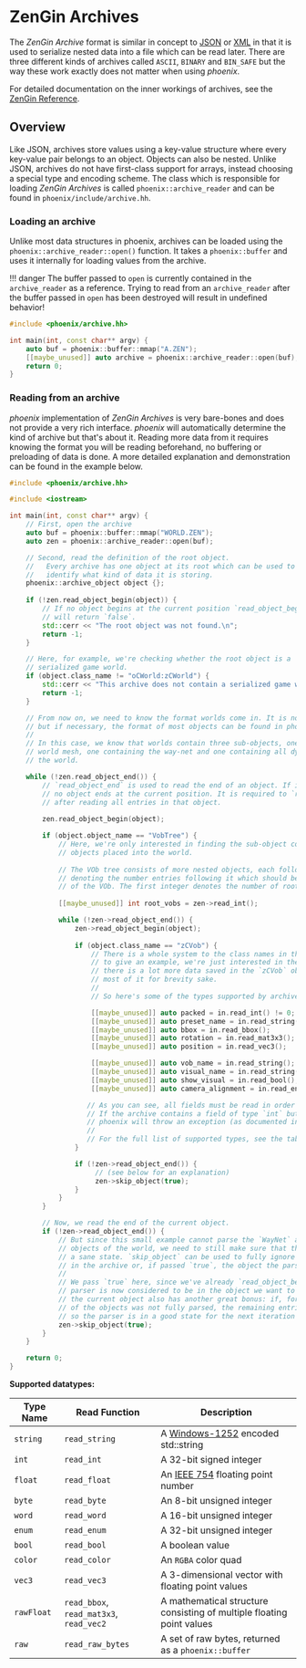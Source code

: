 # ZenGin Archives

The *ZenGin Archive* format is similar in concept to [JSON](https://en.wikipedia.org/wiki/JSON)
or [XML](https://en.wikipedia.org/wiki/XML)
in that it is used to serialize nested data into a file which can be read later. There are three different kinds of
archives called `ASCII`, `BINARY` and `BIN_SAFE` but the way these work exactly does not matter when using *phoenix*.

For detailed documentation on the inner workings of archives, see
the [ZenGin Reference](../../engine/formats/archive.md).

## Overview

Like JSON, archives store values using a key-value structure where every key-value pair belongs to an object. Objects
can also be nested. Unlike JSON, archives do not have first-class support for arrays, instead choosing a special type
and encoding scheme. The class which is responsible for loading *ZenGin Archives* is called `phoenix::archive_reader`
and can be found in `phoenix/include/archive.hh`.

### Loading an archive

Unlike most data structures in phoenix, archives can be loaded using the `phoenix::archive_reader::open()` function.
It takes a `phoenix::buffer` and uses it internally for loading values from the archive.

!!! danger
The buffer passed to `open` is currently contained in the `archive_reader` as a reference. Trying to read from
an `archive_reader` after the buffer passed in `open` has been destroyed will result in undefined behavior!

```cpp title="Example"
#include <phoenix/archive.hh>

int main(int, const char** argv) {
    auto buf = phoenix::buffer::mmap("A.ZEN");
    [[maybe_unused]] auto archive = phoenix::archive_reader::open(buf);
    return 0;
}
```

### Reading from an archive

*phoenix* implementation of *ZenGin Archives* is very bare-bones and does not provide a very rich interface. *phoenix*
will automatically determine the kind of archive but that's about it. Reading more data from it requires knowing the
format you will be reading beforehand, no buffering or preloading of data is done. A more detailed explanation and
demonstration can be found in the example below.

```cpp title="Example"
#include <phoenix/archive.hh>

#include <iostream>

int main(int, const char** argv) {
    // First, open the archive
    auto buf = phoenix::buffer::mmap("WORLD.ZEN");
    auto zen = phoenix::archive_reader::open(buf);

    // Second, read the definition of the root object.
    //   Every archive has one object at its root which can be used to
    //   identify what kind of data it is storing.
    phoenix::archive_object object {};
    
    if (!zen.read_object_begin(object)) {
        // If no object begins at the current position `read_object_begin`
        // will return `false`.
        std::cerr << "The root object was not found.\n";
        return -1;
    }

    // Here, for example, we're checking whether the root object is a
    // serialized game world.
    if (object.class_name != "oCWorld:zCWorld") {
        std::cerr << "This archive does not contain a serialized game world.\n";
        return -1;
    }

    // From now on, we need to know the format worlds come in. It is not documented here
    // but if necessary, the format of most objects can be found in phoenix' source code.
    //
    // In this case, we know that worlds contain three sub-objects, one describing the
    // world mesh, one containing the way-net and one containing all dynamic objects in
    // the world.

    while (!zen.read_object_end()) {
        // `read_object_end` is used to read the end of an object. If it returns `false`,
        // no object ends at the current position. It is required to `read_object_end`
        // after reading all entries in that object.
        
        zen.read_object_begin(object);

        if (object.object_name == "VobTree") {
            // Here, we're only interested in finding the sub-object containing the dynamic
            // objects placed into the world.
 
            // The VOb tree consists of more nested objects, each followed by an integer
            // denoting the number entries following it which should be considered children
            // of the VOb. The first integer denotes the number of root objects in the tree.
            
            [[maybe_unused]] int root_vobs = zen->read_int();

            while (!zen->read_object_end()) {
                zen->read_object_begin(object);
                
                if (object.class_name == "zCVob") {
                    // There is a whole system to the class names in the VOb tree but here,
                    // to give an example, we're just interested in the basic `zCVob`. Also
                    // there is a lot more data saved in the `zCVob` object but I will omit
                    // most of it for brevity sake.
                    //
                    // So here's some of the types supported by archives read from one:

                    [[maybe_unused]] auto packed = in.read_int() != 0;
                    [[maybe_unused]] auto preset_name = in.read_string();
                    [[maybe_unused]] auto bbox = in.read_bbox();
                    [[maybe_unused]] auto rotation = in.read_mat3x3();
                    [[maybe_unused]] auto position = in.read_vec3();

                    [[maybe_unused]] auto vob_name = in.read_string();
                    [[maybe_unused]] auto visual_name = in.read_string();
                    [[maybe_unused]] auto show_visual = in.read_bool();
                    [[maybe_unused]] auto camera_alignment = in.read_enum();

                   // As you can see, all fields must be read in order and with the correct type.
                   // If the archive contains a field of type `int` but you try to `read_string()`,
                   // phoenix will throw an exception (as documented in the docstrings).
                   //
                   // For the full list of supported types, see the table below this example.
                }

                if (!zen->read_object_end()) {
                     // (see below for an explanation)
                     zen->skip_object(true);
                }
            }
        }

        // Now, we read the end of the current object.
        if (!zen->read_object_end()) {
            // But since this small example cannot parse the `WayNet` and `MeshAndBsp`
            // objects of the world, we need to still make sure that the parser is in
            // a sane state. `skip_object` can be used to fully ignore the next object
            // in the archive or, if passed `true`, the object the parser is currently in.
            //
            // We pass `true` here, since we've already `read_object_begin` so the
            // parser is now considered to be in the object we want to skip. Here, skipping
            // the current object also has another great bonus: if, for some reason, one
            // of the objects was not fully parsed, the remaining entries will be skipped
            // so the parser is in a good state for the next iteration of the loop.
            zen->skip_object(true);
        }
    }

    return 0;
}
```

**Supported datatypes:**

| Type Name  | Read Function                           | Description                                                                      |
|------------|-----------------------------------------|----------------------------------------------------------------------------------|
| `string`   | `read_string`                           | A [Windows-1252](https://en.wikipedia.org/wiki/Windows-1252) encoded std::string |
| `int`      | `read_int`                              | A 32-bit signed integer                                                          |
| `float`    | `read_float`                            | An [IEEE 754](https://en.wikipedia.org/wiki/IEEE_754) floating point number      |
| `byte`     | `read_byte`                             | An 8-bit unsigned integer                                                        |
| `word`     | `read_word`                             | A 16-bit unsigned integer                                                        |
| `enum`     | `read_enum`                             | A 32-bit unsigned integer                                                        |
| `bool`     | `read_bool`                             | A boolean value                                                                  |
| `color`    | `read_color`                            | An `RGBA` color quad                                                             |
| `vec3`     | `read_vec3`                             | A 3-dimensional vector with floating point values                                |
| `rawFloat` | `read_bbox`, `read_mat3x3`, `read_vec2` | A mathematical structure consisting of multiple floating point values            |
| `raw`      | `read_raw_bytes`                        | A set of raw bytes, returned as a `phoenix::buffer`                              |
